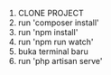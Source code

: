 1. CLONE PROJECT <br>
2. run 'composer install'<br>
3. run 'npm install' 
4. run 'npm run watch' <br>
5. buka terminal baru <br>
6. run 'php artisan serve' <br>
